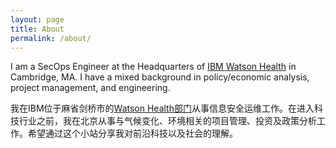 ```yaml
---
layout: page
title: About
permalink: /about/
---
```



I am a SecOps Engineer at the Headquarters of [IBM Watson Health](https://www.ibm.com/watson/health/) in Cambridge, MA. I have a mixed background in policy/economic analysis, project management, and engineering.

我在IBM位于麻省剑桥市的[Watson Health部门](https://www.ibm.com/watson/health/)从事信息安全运维工作。在进入科技行业之前，我在北京从事与气候变化、环境相关的项目管理、投资及政策分析工作。希望通过这个小站分享我对前沿科技以及社会的理解。
